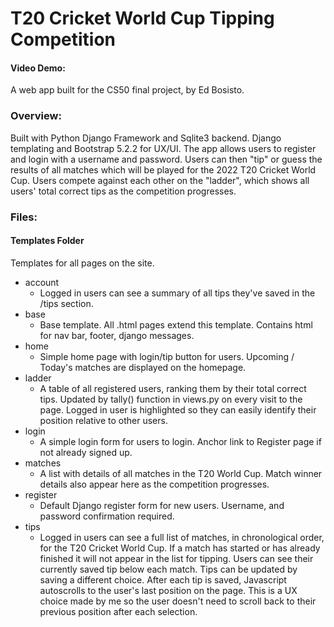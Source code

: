 # T20 Cricket World Cup Tipping Competition

#### Video Demo: <url>

A web app built for the CS50 final project, by Ed Bosisto.

### Overview:
Built with Python Django Framework and Sqlite3 backend.
Django templating and Bootstrap 5.2.2 for UX/UI.
The app allows users to register and login with a username and password. 
Users can then "tip" or guess the results of all matches which will be played for the 2022 T20 Cricket World Cup.
Users compete against each other on the "ladder", which shows all users' total correct tips as the competition progresses.

### Files:

#### Templates Folder
  Templates for all pages on the site.
  - account
    - Logged in users can see a summary of all tips they've saved in the /tips section.
  - base
    - Base template. All .html pages extend this template. Contains html for nav bar, footer, django messages.
  - home
    - Simple home page with login/tip button for users. Upcoming / Today's matches are displayed on the homepage.
  - ladder
    - A table of all registered users, ranking them by their total correct tips. Updated by tally() function in views.py on every visit to the page. Logged in user is highlighted so they can easily identify their position relative to other users.
  - login
    - A simple login form for users to login. Anchor link to Register page if not already signed up.
  - matches
    - A list with details of all matches in the T20 World Cup. Match winner details also appear here as the competition progresses.
  - register
    - Default Django register form for new users. Username, and password confirmation required.
  - tips
    - Logged in users can see a full list of matches, in chronological order, for the T20 Cricket World Cup. If a match has started or has already finished it will not appear in the list for tipping. Users can see their currently saved tip below each match. Tips can be updated by saving a different choice. After each tip is saved, Javascript autoscrolls to the user's last position on the page. This is a UX choice made by me so the user doesn't need to scroll back to their previous position after each selection.
